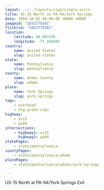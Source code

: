 ```yaml
---
layout: ../../layouts/sign/single.astro
title: US-15 North at PA-94/York Springs
date: 2004-10-01 00:00:00 +0000 +0000
imageid: "1653779381"
flickrid: "1653779381"
location:
    latitude: 40.007436
    longitude: -77.104605
country:
    name: United States
    slug: united-states
state:
    name: Pennsylvania
    slug: pennsylvania
county:
    name: Adams County
    slug: adams
place:
    name: York Springs
    slug: york-springs
tags:
    - overhead
    - big-green-sign
highway:
    - us15
    - pa94
intersections:
    - highway1: us15
      highway2: pa94
statePages:
    - state/pennsylvania
countyPages:
    - state/pennsylvania/adams
placePages:
    - state/pennsylvania/adams/york-springs

---
```

US-15 North at PA-94/York Springs Exit